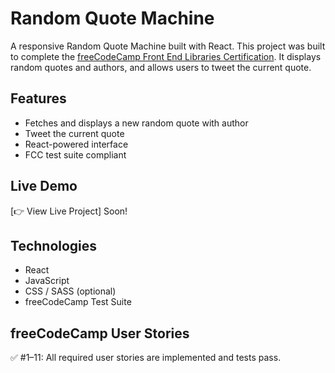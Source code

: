# Random Quote Machine

A responsive Random Quote Machine built with React. This project was built to complete the [freeCodeCamp Front End Libraries Certification](https://www.freecodecamp.org/learn/front-end-development-libraries/). It displays random quotes and authors, and allows users to tweet the current quote.

## Features

- Fetches and displays a new random quote with author
- Tweet the current quote
- React-powered interface
- FCC test suite compliant

## Live Demo

[👉 View Live Project] Soon!

## Technologies

- React
- JavaScript
- CSS / SASS (optional)
- freeCodeCamp Test Suite

## freeCodeCamp User Stories

✅ #1–11: All required user stories are implemented and tests pass.
